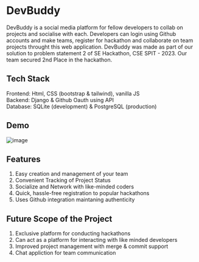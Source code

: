 # DevBuddy
DevBuddy is a social media platform for fellow developers to collab on projects and socialise with each. Developers can login using Github accounts and make teams, register for hackathon and collaborate on team projects throught this web application. DevBuddy was made as part of our solution to problem statement 2 of SE Hackathon, CSE SPIT - 2023. Our team secured 2nd Place in the hackathon.

## Tech Stack
Frontend: Html, CSS (bootstrap & tailwind), vanilla JS  
Backend: Django & Github Oauth using API  
Database: SQLite (development) & PostgreSQL (production) 

## Demo
![image](https://user-images.githubusercontent.com/84141920/235356908-e6dbb93c-102f-4de7-9191-46ae290d12cb.png)

## Features
1. Easy creation and management of your team  
2. Convenient Tracking of Project Status  
3. Socialize and Network with like-minded coders  
4. Quick, hassle-free registration to popular hackathons  
5. Uses Github integration maintaning authenticity  

## Future Scope of the Project
1. Exclusive platform for conducting hackathons  
2. Can act as a platform for interacting with like minded developers  
3. Improved project management with merge & commit support  
4. Chat appliction for team communication  

